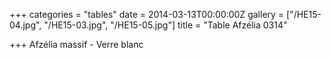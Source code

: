 +++
categories = "tables"
date = 2014-03-13T00:00:00Z
gallery = ["/HE15-04.jpg", "/HE15-03.jpg", "/HE15-05.jpg"]
title = "Table Afzélia 0314"

+++
Afzélia massif - Verre blanc